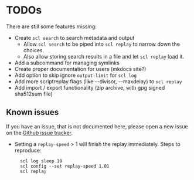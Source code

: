 # TODOs

There are still some features missing:

- Create `scl search` to search metadata and output
    - Allow `scl search` to be piped into `scl replay` to narrow down the choices.
    - Also allow storing search results in a file and let `scl replay` load it.
- Add a subcommand for managing symlinks
- Create proper documentation for users (mkdocs site?)
- Add option to skip ignore `output-limit` for `scl log`
- Add more scriptreplay flags (like --divisor, --maxdelay) to `scl replay`
- Add import / export functionality (zip archive, with gpg signed sha512sum file)

## Known issues

If you have an issue, that is not documented here, please open a new issue on the [Github issue tracker](https://github.com/six-two/shell-command-logger/issues).

- Setting a `replay-speed` > 1 will finish the replay immediately.
  Steps to reproduce:

        scl log sleep 10
        scl config --set replay-speed 1.01
        scl replay
